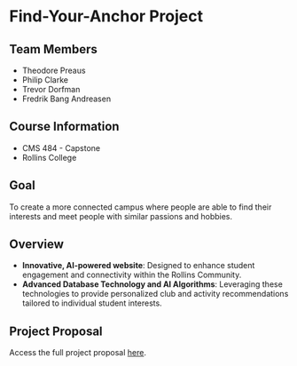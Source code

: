 # Find-Your-Anchor Project

## Team Members
- Theodore Preaus
- Philip Clarke
- Trevor Dorfman
- Fredrik Bang Andreasen

## Course Information
- CMS 484 - Capstone
- Rollins College

## Goal
To create a more connected campus where people are able to find their interests and meet people with similar passions and hobbies.

## Overview
- **Innovative, AI-powered website**: Designed to enhance student engagement and connectivity within the Rollins Community.
- **Advanced Database Technology and AI Algorithms**: Leveraging these technologies to provide personalized club and activity recommendations tailored to individual student interests.

## Project Proposal
Access the full project proposal [here](https://docs.google.com/document/d/1bvUzB20GmRMansoZGxKdfEmEow-YgJb3LC7JU7Ycwes/edit?usp=sharing).

